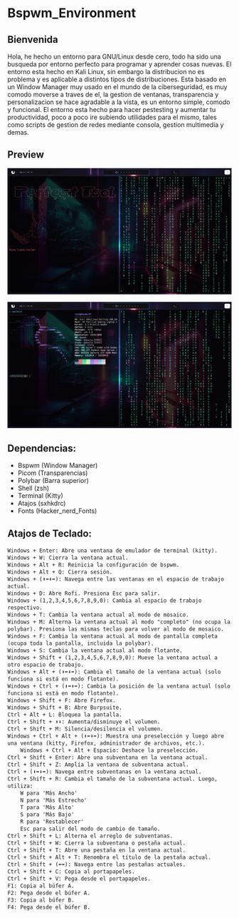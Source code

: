 # Bspwm_Environment

## Bienvenida
Hola, he hecho un entorno para GNU/Linux desde cero, todo ha sido una busqueda por entorno perfecto para programar y aprender cosas nuevas. El entorno esta hecho en Kali Linux, sin embargo la distribucion no es problema y es aplicable a distintos tipos de distribuciones. Esta basado en un Window Manager muy usado en el mundo de la ciberseguridad, es muy comodo moverse a traves de el, la gestion de ventanas, transparencia  y personalizacion se hace agradable a la vista, es un entorno simple, comodo y funcional. El entorno esta hecho para hacer pestesting y aumentar tu productividad, poco a poco ire subiendo utilidades para el mismo, tales como scripts de gestion de redes mediante consola, gestion multimedia y demas.    
## Preview
![enter image description here](https://raw.githubusercontent.com/XanderL2/bspwm_environment/main/preview/environment1.png)
 
 ![enter image description here](https://raw.githubusercontent.com/XanderL2/bspwm_environment/main/preview/environment.png)



## Dependencias:
- Bspwm (Window Manager)
- Picom (Transparencias)
- Polybar (Barra superior)
- Shell (zsh)
- Terminal (Kitty)
- Atajos (sxhkdrc)
- Fonts (Hacker_nerd_Fonts)


## Atajos de Teclado:

    Windows + Enter: Abre una ventana de emulador de terminal (kitty).
    Windows + W: Cierra la ventana actual.
    Windows + Alt + R: Reinicia la configuración de bspwm.
    Windows + Alt + Q: Cierra sesión.
    Windows + (⬆⬅⬇➡): Navega entre las ventanas en el espacio de trabajo actual.
    Windows + D: Abre Rofi. Presiona Esc para salir.
    Windows + (1,2,3,4,5,6,7,8,9,0): Cambia al espacio de trabajo respectivo.
    Windows + T: Cambia la ventana actual al modo de mosaico.
    Windows + M: Alterna la ventana actual al modo "completo" (no ocupa la polybar). Presiona las mismas teclas para volver al modo de mosaico.
    Windows + F: Cambia la ventana actual al modo de pantalla completa (ocupa toda la pantalla, incluida la polybar).
    Windows + S: Cambia la ventana actual al modo flotante.
    Windows + Shift + (1,2,3,4,5,6,7,8,9,0): Mueve la ventana actual a otro espacio de trabajo.
    Windows + Alt + (⬆⬅⬇➡): Cambia el tamaño de la ventana actual (solo funciona si está en modo flotante).
    Windows + Ctrl + (⬆⬅⬆➡): Cambia la posición de la ventana actual (solo funciona si está en modo flotante).
    Windows + Shift + F: Abre Firefox.
    Windows + Shift + B: Abre Burpsuite.
    Ctrl + Alt + L: Bloquea la pantalla.
    Ctrl + Shift + ⬆⬇: Aumenta/disminuye el volumen.
    Ctrl + Shift + M: Silencia/desilencia el volumen.
    Windows + Ctrl + Alt + (⬆⬅⬇➡): Muestra una preselección y luego abre una ventana (kitty, Firefox, administrador de archivos, etc.).
        Windows + Ctrl + Alt + Espacio: Deshace la preselección.
    Ctrl + Shift + Enter: Abre una subventana en la ventana actual.
    Ctrl + Shift + Z: Amplía la ventana de subventana actual.
    Ctrl + (⬆⬅⬇➡): Navega entre subventanas en la ventana actual.
    Ctrl + Shift + R: Cambia el tamaño de la subventana actual. Luego, utiliza:
        W para 'Más Ancho'
        N para 'Más Estrecho'
        T para 'Más Alto'
        S para 'Más Bajo'
        R para 'Restablecer'
        Esc para salir del modo de cambio de tamaño.
    Ctrl + Shift + L: Alterna el arreglo de subventanas.
    Ctrl + Shift + W: Cierra la subventana o pestaña actual.
    Ctrl + Shift + T: Abre una pestaña en la ventana actual.
    Ctrl + Shift + Alt + T: Renombra el título de la pestaña actual.
    Ctrl + Shift + (⬅➡): Navega entre las pestañas actuales.
    Ctrl + Shift + C: Copia al portapapeles.
    Ctrl + Shift + V: Pega desde el portapapeles.
    F1: Copia al búfer A.
    F2: Pega desde el búfer A.
    F3: Copia al búfer B.
    F4: Pega desde el búfer B.
